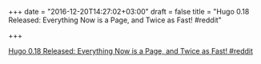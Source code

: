+++
date = "2016-12-20T14:27:02+03:00"
draft = false
title = "Hugo 0.18 Released: Everything Now is a Page, and Twice as Fast!  #reddit"

+++

<p><a href="https://t.co/t6ecoRVHzd">Hugo 0.18 Released: Everything Now is a Page, and Twice as Fast!  #reddit</a></p>
